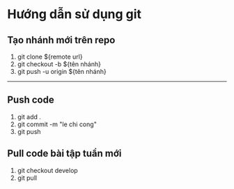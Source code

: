 # Hướng dẫn sử dụng git

## Tạo nhánh mới trên repo

<ol>
    <li>git clone ${remote url} </li>
    <li>git checkout -b ${tên nhánh}</li>
    <li>git push -u origin ${tên nhánh}</li>
</ol>

---

## Push code 

<ol>
    <li>git add .</li>
    <li>git commit -m "le chi cong"</li>
    <li>git push</li>
</ol>

## Pull code bài tập tuần mới
<ol>
    <li>git checkout develop</li>
    <li>git pull</li>
</ol>